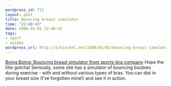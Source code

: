 ```yaml
--- 
wordpress_id: 711
layout: post
title: Bouncing breast simulator
time: "22:40:43"
date: 2006-03-01 22:40:43
tags: 
- sport
- asides
wordpress_url: http://schinckel.net/2006/03/01/bouncing-breast-simulator/
---
```

[Boing Boing: Bouncing breast simulator from sports-bra company][1] Hope the title gotcha! Seriously, some site has a simulator of bouncing boobies during exercise - with and without various types of bras. You can dial in your breast size (I've forgotten mine!) and see it in action. 

   [1]: http://www.boingboing.net/2006/02/28/bouncing_breast_simu.html

